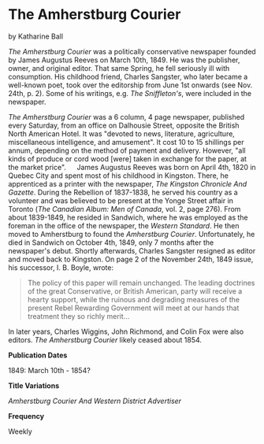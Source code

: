 ﻿# The Amherstburg Courier

by Katharine Ball

_The Amherstburg Courier_ was a politically conservative newspaper founded by James Augustus Reeves on March 10th, 1849. He was the publisher, owner, and original editor. That same Spring, he fell seriously ill with consumption. His childhood friend, Charles Sangster, who later became a well-known poet, took over the editorship from June 1st onwards (see Nov. 24th, p. 2). Some of his writings, e.g. _The Sniffleton's_, were included in the newspaper.

_The Amherstburg Courier_ was a 6 column, 4 page newspaper, published every Saturday, from an office on Dalhousie Street, opposite the British North American Hotel. It was "devoted to news, literature, agriculture, miscellaneous intelligence, and amusement". It cost 10 to 15 shillings per annum, depending on the method of payment and delivery. However, "all kinds of produce or cord wood [were] taken in exchange for the paper, at the market price".
 
James Augustus Reeves was born on April 4th, 1820 in Quebec City and spent most of his childhood in Kingston. There, he apprenticed as a printer with the newspaper, _The Kingston Chronicle And Gazette_. During the Rebellion of 1837-1838, he served his country as a volunteer and was believed to be present at the Yonge Street affair in Toronto (_The Canadian Album: Men of Canada_, vol. 2, page 276). From about 1839-1849, he resided in Sandwich, where he was employed as the foreman in the office of the newspaper, the _Western Standard_. He then moved to Amherstburg to found the _Amherstburg Courier_. Unfortunately, he died in Sandwich on October 4th, 1849, only 7 months after the newspaper's debut. Shortly afterwards, Charles Sangster resigned as editor and moved back to Kingston. On page 2 of the November 24th, 1849 issue, his successor, I. B. Boyle, wrote:

>The policy of this paper will remain unchanged. The leading doctrines of the great Conservative, or British American, party will receive a hearty support, while the ruinous and degrading measures of the present Rebel Rewarding Government will meet at our hands that treatment they so richly merit…

In later years, Charles Wiggins, John Richmond, and Colin Fox were also editors. _The Amherstburg Courier_ likely ceased about 1854.

__Publication Dates__

1849: March 10th - 1854?

__Title Variations__

_Amherstburg Courier And Western District Advertiser_

__Frequency__

Weekly